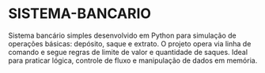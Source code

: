 # SISTEMA-BANCARIO
Sistema bancário simples desenvolvido em Python para simulação de operações básicas: depósito, saque e extrato. O projeto opera via linha de comando e segue regras de limite de valor e quantidade de saques. Ideal para praticar lógica, controle de fluxo e manipulação de dados em memória.
